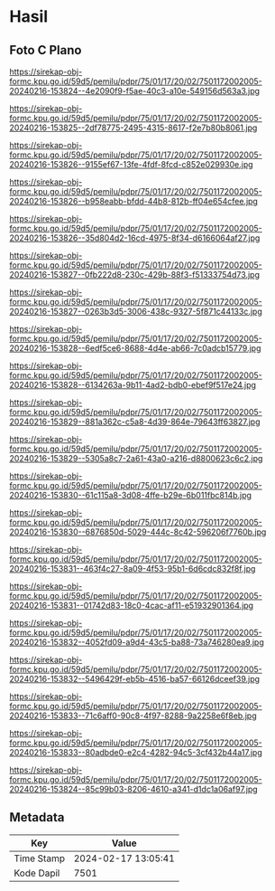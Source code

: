 # Hasil

## Foto C Plano

https://sirekap-obj-formc.kpu.go.id/59d5/pemilu/pdpr/75/01/17/20/02/7501172002005-20240216-153824--4e2090f9-f5ae-40c3-a10e-549156d563a3.jpg

https://sirekap-obj-formc.kpu.go.id/59d5/pemilu/pdpr/75/01/17/20/02/7501172002005-20240216-153825--2df78775-2495-4315-8617-f2e7b80b8061.jpg

https://sirekap-obj-formc.kpu.go.id/59d5/pemilu/pdpr/75/01/17/20/02/7501172002005-20240216-153826--9155ef67-13fe-4fdf-8fcd-c852e029930e.jpg

https://sirekap-obj-formc.kpu.go.id/59d5/pemilu/pdpr/75/01/17/20/02/7501172002005-20240216-153826--b958eabb-bfdd-44b8-812b-ff04e654cfee.jpg

https://sirekap-obj-formc.kpu.go.id/59d5/pemilu/pdpr/75/01/17/20/02/7501172002005-20240216-153826--35d804d2-16cd-4975-8f34-d6166064af27.jpg

https://sirekap-obj-formc.kpu.go.id/59d5/pemilu/pdpr/75/01/17/20/02/7501172002005-20240216-153827--0fb222d8-230c-429b-88f3-f51333754d73.jpg

https://sirekap-obj-formc.kpu.go.id/59d5/pemilu/pdpr/75/01/17/20/02/7501172002005-20240216-153827--0263b3d5-3006-438c-9327-5f871c44133c.jpg

https://sirekap-obj-formc.kpu.go.id/59d5/pemilu/pdpr/75/01/17/20/02/7501172002005-20240216-153828--6edf5ce6-8688-4d4e-ab66-7c0adcb15779.jpg

https://sirekap-obj-formc.kpu.go.id/59d5/pemilu/pdpr/75/01/17/20/02/7501172002005-20240216-153828--6134263a-9b11-4ad2-bdb0-ebef9f517e24.jpg

https://sirekap-obj-formc.kpu.go.id/59d5/pemilu/pdpr/75/01/17/20/02/7501172002005-20240216-153829--881a362c-c5a8-4d39-864e-79643ff63827.jpg

https://sirekap-obj-formc.kpu.go.id/59d5/pemilu/pdpr/75/01/17/20/02/7501172002005-20240216-153829--5305a8c7-2a61-43a0-a216-d8800623c6c2.jpg

https://sirekap-obj-formc.kpu.go.id/59d5/pemilu/pdpr/75/01/17/20/02/7501172002005-20240216-153830--61c115a8-3d08-4ffe-b29e-6b011fbc814b.jpg

https://sirekap-obj-formc.kpu.go.id/59d5/pemilu/pdpr/75/01/17/20/02/7501172002005-20240216-153830--6876850d-5029-444c-8c42-596206f7760b.jpg

https://sirekap-obj-formc.kpu.go.id/59d5/pemilu/pdpr/75/01/17/20/02/7501172002005-20240216-153831--463f4c27-8a09-4f53-95b1-6d6cdc832f8f.jpg

https://sirekap-obj-formc.kpu.go.id/59d5/pemilu/pdpr/75/01/17/20/02/7501172002005-20240216-153831--01742d83-18c0-4cac-af11-e51932901364.jpg

https://sirekap-obj-formc.kpu.go.id/59d5/pemilu/pdpr/75/01/17/20/02/7501172002005-20240216-153832--4052fd09-a9d4-43c5-ba88-73a746280ea9.jpg

https://sirekap-obj-formc.kpu.go.id/59d5/pemilu/pdpr/75/01/17/20/02/7501172002005-20240216-153832--5496429f-eb5b-4516-ba57-66126dceef39.jpg

https://sirekap-obj-formc.kpu.go.id/59d5/pemilu/pdpr/75/01/17/20/02/7501172002005-20240216-153833--71c6aff0-90c8-4f97-8288-9a2258e6f8eb.jpg

https://sirekap-obj-formc.kpu.go.id/59d5/pemilu/pdpr/75/01/17/20/02/7501172002005-20240216-153833--80adbde0-e2c4-4282-94c5-3cf432b44a17.jpg

https://sirekap-obj-formc.kpu.go.id/59d5/pemilu/pdpr/75/01/17/20/02/7501172002005-20240216-153824--85c99b03-8206-4610-a341-d1dc1a06af97.jpg


## Metadata

| Key        | Value               |
| ---------- | ------------------- |
| Time Stamp | 2024-02-17 13:05:41 |
| Kode Dapil | 7501                |



